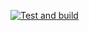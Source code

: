 [![Test and build](https://github.com/LkiZt/cpp_hello_world/actions/workflows/test.yml/badge.svg)](https://github.com/LkiZt/cpp_hello_world/actions/workflows/test.yml)